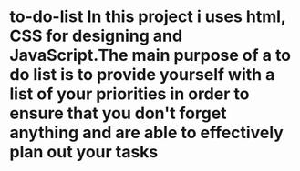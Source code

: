 # to-do-list In this project i uses html, CSS for designing and JavaScript.The main purpose of a to do list is to provide yourself with a list of your priorities in order to ensure that you don't forget anything and are able to effectively plan out your tasks
